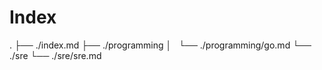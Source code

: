 # Index
.
├── ./index.md
├── ./programming
│   └── ./programming/go.md
└── ./sre
    └── ./sre/sre.md
